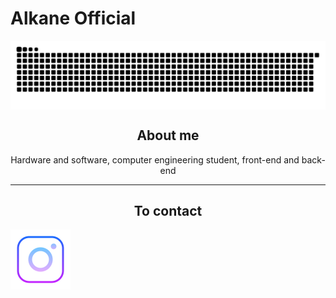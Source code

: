 # Alkane Official

<img align="center" src="https://raw.githubusercontent.com/imrrobat/imrrobat/d1b244e170d2b75fdda3efd499eaaf163f7a617c/images/github-contribution-grid-snake.svg"/>

<h2 align="center">About me</h2>
<p align="center">
  Hardware and software, computer engineering student, front-end and back-end
</p>

--------------------




<h2 align="center">To contact</h2>
<a href="https://www.instagram.com/oalkaneo"><img align="left" src="https://github.com/AALKANEE/AALKANEE/blob/main/icons8-instagram-96.png?raw=true" alt="instagram"/></a>

